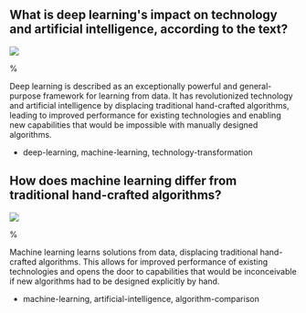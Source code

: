     
## What is deep learning's impact on technology and artificial intelligence, according to the text?

![](https://cdn.mathpix.com/cropped/2024_05_18_d7abda89797ce8f663e5g-1.jpg?height=1248&width=1224&top_left_y=216&top_left_x=421)

%

Deep learning is described as an exceptionally powerful and general-purpose framework for learning from data. It has revolutionized technology and artificial intelligence by displacing traditional hand-crafted algorithms, leading to improved performance for existing technologies and enabling new capabilities that would be impossible with manually designed algorithms.

- deep-learning, machine-learning, technology-transformation

## How does machine learning differ from traditional hand-crafted algorithms?

![](https://cdn.mathpix.com/cropped/2024_05_18_d7abda89797ce8f663e5g-1.jpg?height=1248&width=1224&top_left_y=216&top_left_x=421)

%

Machine learning learns solutions from data, displacing traditional hand-crafted algorithms. This allows for improved performance of existing technologies and opens the door to capabilities that would be inconceivable if new algorithms had to be designed explicitly by hand.

- machine-learning, artificial-intelligence, algorithm-comparison